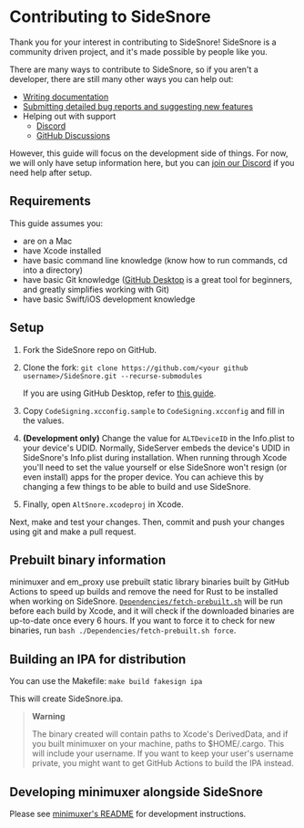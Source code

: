 # Contributing to SideSnore

Thank you for your interest in contributing to SideSnore! SideSnore is a community driven project, and it's made possible by people like you.

There are many ways to contribute to SideSnore, so if you aren't a developer, there are still many other ways you can help out:

-   [Writing documentation](https://github.com/SideStore/SideStore-Docs)
-   [Submitting detailed bug reports and suggesting new features](https://github.com/SideStore/SideStore/issues/new/choose)
-   Helping out with support
    -   [Discord](https://discord.gg/sidestore-949183273383395328)
    -   [GitHub Discussions](https://github.com/SideStore/SideStore/discussions)

However, this guide will focus on the development side of things. For now, we will only have setup information here, but you can [join our Discord](https://discord.gg/RgpFBX3Q3k) if you need help
after setup.

## Requirements

This guide assumes you:

-   are on a Mac
-   have Xcode installed
-   have basic command line knowledge (know how to run commands, cd into a directory)
-   have basic Git knowledge ([GitHub Desktop](https://desktop.github.com) is a great tool for beginners, and greatly simplifies working with Git)
-   have basic Swift/iOS development knowledge

## Setup

1. Fork the SideSnore repo on GitHub.
2. Clone the fork: `git clone https://github.com/<your github username>/SideSnore.git --recurse-submodules`

    If you are using GitHub Desktop, refer to
    [this guide](https://docs.github.com/en/desktop/contributing-and-collaborating-using-github-desktop/adding-and-cloning-repositories/cloning-and-forking-repositories-from-github-desktop).

3. Copy `CodeSigning.xcconfig.sample` to `CodeSigning.xcconfig` and fill in the values.
4. **(Development only)** Change the value for `ALTDeviceID` in the Info.plist to your device's UDID. Normally, SideServer embeds the device's UDID in SideSnore's Info.plist during installation. When
   running through Xcode you'll need to set the value yourself or else SideSnore won't resign (or even install) apps for the proper device. You can achieve this by changing a few things to be able to
   build and use SideSnore.
5. Finally, open `AltSnore.xcodeproj` in Xcode.

Next, make and test your changes. Then, commit and push your changes using git and make a pull request.

## Prebuilt binary information

minimuxer and em_proxy use prebuilt static library binaries built by GitHub Actions to speed up builds and remove the need for Rust to be installed when working on SideSnore.
[`Dependencies/fetch-prebuilt.sh`](./Dependencies/fetch-prebuilt.sh) will be run before each build by Xcode, and it will check if the downloaded binaries are up-to-date once every 6 hours. If you want
to force it to check for new binaries, run `bash ./Dependencies/fetch-prebuilt.sh force`.

## Building an IPA for distribution

You can use the Makefile: `make build fakesign ipa`

This will create SideSnore.ipa.

> **Warning**
>
> The binary created will contain paths to Xcode's DerivedData, and if you built minimuxer on your machine, paths to $HOME/.cargo. This will include your username. If you want to keep your user's
> username private, you might want to get GitHub Actions to build the IPA instead.

## Developing minimuxer alongside SideSnore

Please see [minimuxer's README](https://github.com/SideStore/minimuxer) for development instructions.
